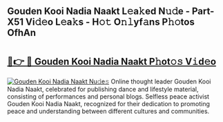 ## Gouden Kooi Nadia Naakt L𝚎a𝚔ed N𝚞𝚍e - Part-X51 Vi𝚍𝚎o L𝚎a𝚔s - H𝚘𝚝 O𝚗𝚕yf𝚊ns P𝚑𝚘tos OfhAn

# <h2><a href="http://kf0fweg.oniu.top/?m=Gouden+Kooi+Nadia+Naakt">🔗👉 🔴 Gouden Kooi Nadia Naakt P𝚑ot𝚘𝚜 V𝚒d𝚎o</a></h2>

[![Gouden Kooi Nadia Naakt Nu𝚍e𝚜](https://i.imgur.com/0qMVB7G.gif)](http://kf0fweg.oniu.top/?m=Gouden+Kooi+Nadia+Naakt)
Online thought leader Gouden Kooi Nadia Naakt, celebrated for publishing dance and lifestyle material, consisting of performances and personal blogs. Selfless peace activist Gouden Kooi Nadia Naakt, recognized for their dedication to promoting peace and understanding between different cultures and communities.  
